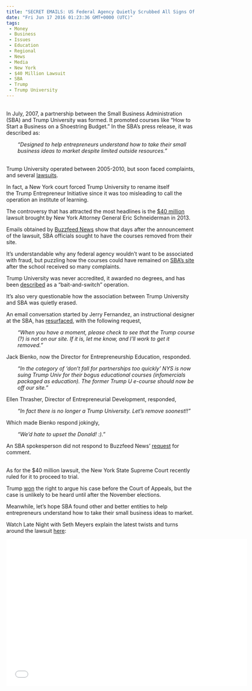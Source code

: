 ```yaml
---
title: "SECRET EMAILS: US Federal Agency Quietly Scrubbed All Signs Of Trump U. Partnership"
date: "Fri Jun 17 2016 01:23:36 GMT+0000 (UTC)"
tags: 
 - Money
 - Business
 - Issues
 - Education
 - Regional
 - News
 - Media
 - New York
 - $40 Million Lawsuit
 - SBA
 - Trump
 - Trump University
---
```

<p><!--OffDef--><br>
In July, 2007, a&#xA0;partnership between the Small Business Administration (SBA) and Trump University was formed. It&#xA0;promoted courses like &#x201C;How to Start a Business on a Shoestring Budget.&#x201D;&#xA0;In the SBA&#x2019;s press release, it was described as:</p><p style="padding-left: 30px;"><em>&#x201C;Designed to help entrepreneurs understand how to take their small business ideas to market despite limited outside resources.&#x201D;</em></p><p><!--Ads1--><br>
Trump University operated between 2005-2010, but soon faced complaints, and several <a href="http://www.liberalamerica.org/2016/04/27/watch-hes-done-it-again-40-million-trump-university-lawsuit-to-trial/">lawsuits</a>.</p><p>In fact, a New York court forced Trump University to rename itself the&#xA0;Trump Entrepreneur Initiative since it was too misleading to call the operation an institute of learning.</p><p>The controversy that has attracted the most headlines is the <a href="http://www.liberalamerica.org/2016/04/27/watch-hes-done-it-again-40-million-trump-university-lawsuit-to-trial/">$40 million</a> lawsuit brought by New York Attorney General Eric Schneiderman in 2013.</p><p>Emails obtained by <a href="https://www.buzzfeed.com/andrewkaczynski/how-a-federal-agency-scrubbed-any-sign-of-its-partnership-wi?utm_term=.axNPrWK4k#.gaWWdy3Lq" onclick="__gaTracker(&apos;send&apos;, &apos;event&apos;, &apos;outbound-article&apos;, &apos;https://www.buzzfeed.com/andrewkaczynski/how-a-federal-agency-scrubbed-any-sign-of-its-partnership-wi?utm_term=.axNPrWK4k#.gaWWdy3Lq&apos;, &apos;Buzzfeed News&apos;);">Buzzfeed News</a> show that days after the announcement of the lawsuit, SBA officials sought to have the courses removed from their site.</p><p>It&#x2019;s understandable why any federal agency wouldn&#x2019;t want to be associated with fraud, but puzzling how the courses could have remained on <a href="http://web.archive.org/web/20071227003239/http://www.sba.gov/services/training/onlinecourses/index.html" onclick="__gaTracker(&apos;send&apos;, &apos;event&apos;, &apos;outbound-article&apos;, &apos;http://web.archive.org/web/20071227003239/http://www.sba.gov/services/training/onlinecourses/index.html&apos;, &apos;SBA\&apos;s site&apos;);">SBA&#x2019;s site</a> after the school received so many complaints.</p><p>Trump University was never accredited, it awarded no degrees, and has been <a href="http://www.liberalamerica.org/2016/04/27/watch-hes-done-it-again-40-million-trump-university-lawsuit-to-trial/">described</a> as a &#x201C;bait-and-switch&#x201D; operation.</p><p>It&#x2019;s also very questionable how the association between Trump University and SBA was quietly erased.</p><p>An email conversation started by Jerry Fernandez, an instructional designer at the SBA, has <a href="https://www.buzzfeed.com/andrewkaczynski/how-a-federal-agency-scrubbed-any-sign-of-its-partnership-wi?utm_term=.axNPrWK4k#.gaWWdy3Lq" onclick="__gaTracker(&apos;send&apos;, &apos;event&apos;, &apos;outbound-article&apos;, &apos;https://www.buzzfeed.com/andrewkaczynski/how-a-federal-agency-scrubbed-any-sign-of-its-partnership-wi?utm_term=.axNPrWK4k#.gaWWdy3Lq&apos;, &apos;resurfaced&apos;);">resurfaced</a>, with the following request,</p><p style="padding-left: 30px;"><em>&#x201C;When you have a moment, please check to see that the Trump course (?) is not on our site. If it is, let me know, and I&#x2019;ll work to get it removed.&#x201D;</em></p><p>Jack Bienko, now the Director for Entrepreneurship Education, responded.</p><p style="padding-left: 30px;"><em>&#x201C;In the category of &#x2018;don&#x2019;t fall for partnerships too quickly&#x2019; NYS is now suing Trump Univ for their bogus educational courses (infomercials packaged as education). The former Trump U e-course should now be off our site.&#x201D;</em></p><p>Ellen Thrasher, Director of Entrepreneurial Development, responded,</p><p style="padding-left: 30px;"><em>&#x201C;In fact there is no longer a Trump University. Let&#x2019;s remove soonest!!&#x201D;</em></p><p>Which made Bienko respond jokingly,</p><p style="padding-left: 30px;"><em>&#x201C;We&#x2019;d hate to upset the Donald! :).&#x201D;</em></p><p>An SBA spokesperson did not respond to Buzzfeed News&#x2019; <a href="https://www.buzzfeed.com/andrewkaczynski/how-a-federal-agency-scrubbed-any-sign-of-its-partnership-wi?utm_term=.axNPrWK4k#.gaWWdy3Lq" onclick="__gaTracker(&apos;send&apos;, &apos;event&apos;, &apos;outbound-article&apos;, &apos;https://www.buzzfeed.com/andrewkaczynski/how-a-federal-agency-scrubbed-any-sign-of-its-partnership-wi?utm_term=.axNPrWK4k#.gaWWdy3Lq&apos;, &apos;request&apos;);">request</a> for comment.</p><p><!--Ads2--><br>
As for the $40 million lawsuit, the New York State Supreme Court recently ruled for it to proceed to trial.</p><p>Trump <a href="http://nypost.com/2016/05/17/trump-university-lawsuit-goes-to-states-top-court/" onclick="__gaTracker(&apos;send&apos;, &apos;event&apos;, &apos;outbound-article&apos;, &apos;http://nypost.com/2016/05/17/trump-university-lawsuit-goes-to-states-top-court/&apos;, &apos;won&apos;);">won</a> the right to argue his case before the Court of Appeals, but the case is unlikely to be heard until after the November elections.</p><p>Meanwhile, let&#x2019;s hope SBA found other and better entities to help entrepreneurs understand how to take their small business ideas to market.</p><p>Watch Late Night with Seth Meyers explain the latest twists and turns around the lawsuit <a href="https://www.youtube.com/watch?v=LNTK6RYleDM" onclick="__gaTracker(&apos;send&apos;, &apos;event&apos;, &apos;outbound-article&apos;, &apos;https://www.youtube.com/watch?v=LNTK6RYleDM&apos;, &apos;here&apos;);">here</a>:</p><p><span class="embed-youtube" style="text-align:center; display: block;"><iframe class="youtube-player" type="text/html" width="640" height="390" src="//www.youtube.com/embed/LNTK6RYleDM?version=3&amp;rel=1&amp;fs=1&amp;autohide=2&amp;showsearch=0&amp;showinfo=1&amp;iv_load_policy=1&amp;wmode=transparent" allowfullscreen="true" style="border:0;"></iframe></span></p>